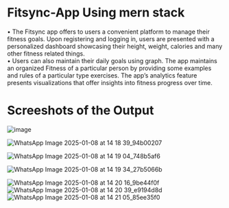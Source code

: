 # Fitsync-App Using mern stack
• The Fitsync app offers to users a convenient platform to manage their fitness goals. Upon registering and logging in, users are presented with a personalized dashboard showcasing their height, weight, calories and many other fitness related things.
<br>
• Users can also maintain their daily goals using graph. The app maintains an organized Fitness of a particular person by providing some examples and rules of a particular type exercises. The app’s analytics feature presents visualizations that offer insights into fitness progress over time.
<br>
# Screeshots of the Output

![image](https://github.com/user-attachments/assets/d07a26c7-bdb0-4222-bdf6-c3395abd94c8)

![WhatsApp Image 2025-01-08 at 14 18 39_94b00207](https://github.com/user-attachments/assets/160a38ed-eb8b-41b8-ad84-b2d2b05c08d1)


![WhatsApp Image 2025-01-08 at 14 19 04_748b5af6](https://github.com/user-attachments/assets/6ec5b5b5-6d4c-4bbc-ab36-7f8a0b478a00)




![WhatsApp Image 2025-01-08 at 14 19 34_27b5066b](https://github.com/user-attachments/assets/a19a28eb-da57-4aab-a9a3-a13053a1e3cd)


![WhatsApp Image 2025-01-08 at 14 20 16_9be44f0f](https://github.com/user-attachments/assets/8b4cec14-aa06-4b55-b8ed-d677d17a79d2)
![WhatsApp Image 2025-01-08 at 14 20 39_e9194d8d](https://github.com/user-attachments/assets/3fe24cd1-2a49-4bd0-91a7-4780b8ddddd0)
![WhatsApp Image 2025-01-08 at 14 21 05_85ee35f0](https://github.com/user-attachments/assets/88b93962-b75a-4178-ad68-653dfa5f5e06)
